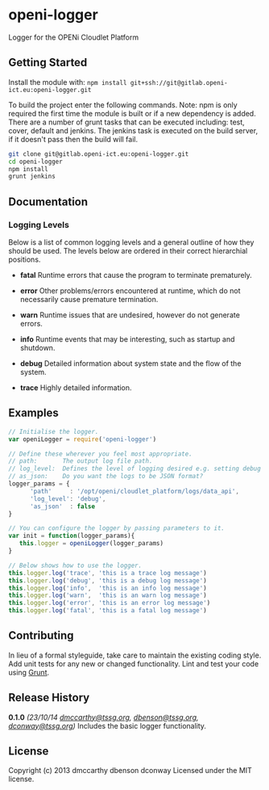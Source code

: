 # openi-logger

Logger for the OPENi Cloudlet Platform

## Getting Started
Install the module with: `npm install git+ssh://git@gitlab.openi-ict.eu:openi-logger.git`

To build the project enter the following commands. Note: npm is only required the first time the module is built or if a new dependency is added. There are a number of grunt tasks that can be executed including: test, cover, default and jenkins. The jenkins task is executed on the build server, if it doesn't pass then the build will fail.

```bash
git clone git@gitlab.openi-ict.eu:openi-logger.git
cd openi-logger
npm install
grunt jenkins
```

## Documentation

### Logging Levels

Below is a list of common logging levels and a general outline of how they should be used. 
The levels below are ordered in their correct hierarchial positions.

*  __fatal__
   Runtime errors that cause the program to terminate prematurely.

*  __error__
   Other problems/errors encountered at runtime, which do not necessarily cause premature termination.

*  __warn__
   Runtime issues that are undesired, however do not generate errors.

*  __info__
   Runtime events that may be interesting, such as startup and shutdown.

*  __debug__
   Detailed information about system state and the flow of the system.

*  __trace__
   Highly detailed information.

## Examples

```javascript
// Initialise the logger.
var openiLogger = require('openi-logger')

// Define these wherever you feel most appropriate.
// path:       The output log file path.
// log_level:  Defines the level of logging desired e.g. setting debug will not record trace messages but will record debug and everything higher(see above).
// as_json:    Do you want the logs to be JSON format?
logger_params = {
      'path'     : '/opt/openi/cloudlet_platform/logs/data_api',
      'log_level': 'debug',
      'as_json'  : false
}

// You can configure the logger by passing parameters to it.
var init = function(logger_params){
   this.logger = openiLogger(logger_params)
}

// Below shows how to use the logger.
this.logger.log('trace', 'this is a trace log message')
this.logger.log('debug', 'this is a debug log message')
this.logger.log('info',  'this is an info log message')
this.logger.log('warn',  'this is an warn log message')
this.logger.log('error', 'this is an error log message')
this.logger.log('fatal', 'this is a fatal log message')
```

## Contributing
In lieu of a formal styleguide, take care to maintain the existing coding style. Add unit tests for any new or changed functionality. Lint and test your code using [Grunt](http://gruntjs.com/).

## Release History
**0.1.0** *(23/10/14 dmccarthy@tssg.org, dbenson@tssg.org, dconway@tssg.org)* Includes the basic logger functionality.

## License
Copyright (c) 2013 dmccarthy dbenson dconway
Licensed under the MIT license.
